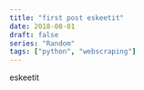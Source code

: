 ```yaml
---
title: "first post eskeetit"
date: 2018-08-01
draft: false
series: "Random"
tags: ["python", "webscraping"]
---
```


eskeetit